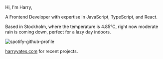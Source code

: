 Hi, I'm Harry,

A Frontend Developer with expertise in JavaScript, TypeScript, and React.

<!-- WEATHER_START -->
Based in Stockholm, where the temperature is 4.85°C, right now moderate rain is coming down, perfect for a lazy day indoors.
<!-- WEATHER_END -->

<p align="left">
  <a>
    <img src="https://spotify-github-profile.vercel.app/api/view?uid=bigbello&cover_image=true&theme=natemoo-re&show_offline=true&background_color=121212&interchange=false&bar_color=53b14f&bar_color_cover=false" alt="spotify-github-profile">
  </a>
</p>

[harryyates.com](https://harryyates.com) for recent projects.
